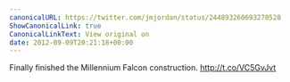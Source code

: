 ```yaml
---
canonicalURL: https://twitter.com/jmjordan/status/244893260693270528
ShowCanonicalLink: true
CanonicalLinkText: View original on
date: 2012-09-09T20:21:18+00:00
---
```

Finally finished the Millennium Falcon construction. http://t.co/VC5GvJvt